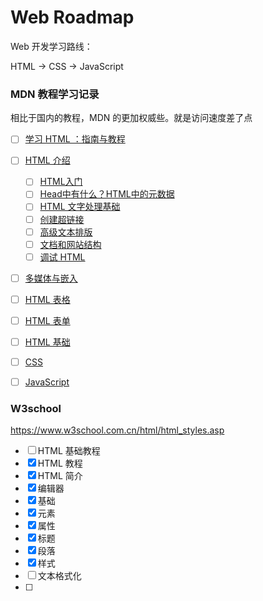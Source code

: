 # Web Roadmap



Web 开发学习路线：

HTML -> CSS -> JavaScript





### MDN  教程学习记录



相比于国内的教程，MDN 的更加权威些。就是访问速度差了点



- [ ] [学习 HTML ：指南与教程](https://developer.mozilla.org/zh-CN/docs/Learn/HTML)
- [ ] [HTML 介绍](https://developer.mozilla.org/zh-CN/docs/Learn/HTML/Introduction_to_HTML)
  - [ ] [HTML入门](https://developer.mozilla.org/zh-CN/docs/Learn/HTML/Introduction_to_HTML/Getting_started)
  - [ ] [Head中有什么？HTML中的元数据](https://developer.mozilla.org/zh-CN/docs/Learn/HTML/Introduction_to_HTML/The_head_metadata_in_HTML)
  - [ ] [HTML 文字处理基础 ](https://developer.mozilla.org/zh-CN/docs/Learn/HTML/Introduction_to_HTML/HTML_text_fundamentals)
  - [ ] [创建超链接](https://developer.mozilla.org/zh-CN/docs/Learn/HTML/Introduction_to_HTML/Creating_hyperlinks)
  - [ ] [高级文本排版](https://developer.mozilla.org/zh-CN/docs/Learn/HTML/Introduction_to_HTML/Advanced_text_formatting)
  - [ ] [文档和网站结构](https://developer.mozilla.org/zh-CN/docs/Learn/HTML/Introduction_to_HTML/Document_and_website_structure)
  - [ ] [调试 HTML](https://developer.mozilla.org/zh-CN/docs/Learn/HTML/Introduction_to_HTML/Debugging_HTML)
- [ ] [多媒体与嵌入](https://developer.mozilla.org/zh-CN/docs/Learn/HTML/Multimedia_and_embedding)
- [ ] [HTML 表格](https://developer.mozilla.org/zh-CN/docs/Learn/HTML/Tables)
- [ ] [HTML 表单](https://developer.mozilla.org/zh-CN/docs/Learn/HTML/Forms_and_buttons)
- [ ] [HTML 基础](https://developer.mozilla.org/zh-CN/docs/Learn/Getting_started_with_the_web/HTML_basics)
- [ ] [CSS ](https://developer.mozilla.org/zh-CN/docs/Learn/CSS)
- [ ] [JavaScript](https://developer.mozilla.org/zh-CN/docs/Learn/JavaScript) 



### W3school  

https://www.w3school.com.cn/html/html_styles.asp

- [ ] HTML 基础教程
- [x] HTML 教程
- [x] HTML 简介
- [x] 编辑器
- [x] 基础
- [x] 元素
- [x] 属性
- [x] 标题
- [x] 段落
- [x] 样式
- [ ] 文本格式化
- [ ] 

